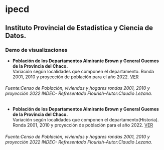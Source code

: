 # ipecd

## Instituto Provincial de Estadística y Ciencia de Datos.

<h3>Demo de visualizaciones</h3>

- **Población de los Departamentos Almirante Brown y General Guemes de la Provincia del Chaco.**   
Variación según localidades que componen el departamento. 
  Ronda 2001, 2010 y proyección de población para el año 2022. [VER](https://cdlezana.github.io/ipecd/Poblac_RM_FL.html)  
  
###### Fuente:Censo de Población, viviendas y hogares rondas 2001, 2010 y proyección 2022 INDEC- Refresentado Flourish-Autor:Claudio Lezana.


- **Población de los Departamentos Almirante Brown y General Guemes de la Provincia del Chaco.**   
Variación según localidades que componen el departamento(Historia). 
  Ronda 2001, 2010 y proyección de población para el año 2022. [VER](https://cdlezana.github.io/ipecd/Poblac_RM_FL_Hist.html)  
  
###### Fuente:Censo de Población, viviendas y hogares rondas 2001, 2010 y proyección 2022 INDEC- Refresentado Flourish-Autor:Claudio Lezana.






